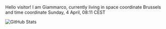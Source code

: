 Hello visitor! I am Giammarco, currently living in space coordinate Brussels and time coordinate Sunday, 4 April, 08:11 CEST

![GitHub Stats](https://github-readme-stats.vercel.app/api?username=grcasanova)

